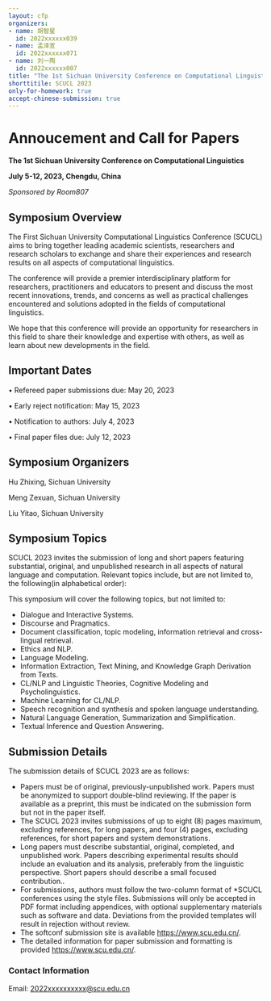 ```yaml
---
layout: cfp
organizers:
- name: 胡智星
  id: 2022xxxxxx039
- name: 孟泽宣
  id: 2022xxxxxx071
- name: 刘一陶
  id: 2022xxxxxx007
title: "The 1st Sichuan University Conference on Computational Linguistics"
shorttitile: SCUCL 2023
only-for-homework: true
accept-chinese-submission: true
---
```


# Annoucement and Call for Papers

**The 1st Sichuan University Conference on Computational Linguistics**

**July 5-12, 2023, Chengdu, China**

*Sponsored by Room807*

## Symposium Overview

The First Sichuan University Computational Linguistics Conference (SCUCL) aims to bring together leading academic scientists, researchers and research scholars to exchange and share their experiences and research results on all aspects of computational linguistics.

The conference will provide a premier interdisciplinary platform for researchers, practitioners and educators to present and discuss the most recent innovations, trends, and concerns as well as practical challenges encountered and solutions adopted in the fields of computational linguistics. 

We hope that this conference will provide an opportunity for researchers in this field to share their knowledge and expertise with others, as well as learn about new developments in the field.

## Important Dates

• Refereed paper submissions due: May 20, 2023

• Early reject notification: May 15, 2023 

• Notification to authors: July 4, 2023

• Final paper files due: July 12, 2023

## Symposium Organizers 

Hu Zhixing, Sichuan University

Meng Zexuan, Sichuan University

Liu Yitao, Sichuan University

## Symposium Topics

SCUCL 2023 invites the submission of long and short papers featuring substantial, original, and unpublished research in all aspects of natural language and computation. Relevant topics include, but are not limited to, the following(in alphabetical order):

This symposium will cover the following topics, but not limited to:

- Dialogue and Interactive Systems.
- Discourse and Pragmatics.
- Document classification, topic modeling, information retrieval and cross-lingual retrieval.
- Ethics and NLP.
- Language Modeling.
- Information Extraction, Text Mining, and Knowledge Graph Derivation from Texts.
- CL/NLP and Linguistic Theories, Cognitive Modeling and Psycholinguistics.
- Machine Learning for CL/NLP.
- Speech recognition and synthesis and spoken language understanding.
- Natural Language Generation, Summarization and Simplification.
- Textual Inference and Question Answering.

## Submission Details

The submission details of SCUCL 2023 are as follows:

- Papers must be of original, previously-unpublished work. Papers must be anonymized to support double-blind reviewing. If the paper is available as a preprint, this must be indicated on the submission form but not in the paper itself.
- The SCUCL 2023 invites submissions of up to eight (8) pages maximum, excluding references, for long papers, and four (4) pages, excluding references, for short papers and system demonstrations.
- Long papers must describe substantial, original, completed, and unpublished work. Papers describing experimental results should include an evaluation and its analysis, preferably from the linguistic perspective. Short papers should describe a small focused contribution..
- For submissions, authors must follow the two-column format of *SCUCL conferences using the style files. Submissions will only be accepted in PDF format including appendices, with optional supplementary materials such as software and data. Deviations from the provided templates will result in rejection without review.
- The softconf submission site is available https://www.scu.edu.cn/.
- The detailed information for paper submission and formatting is provided https://www.scu.edu.cn/.

### Contact Information

Email: 2022xxxxxxxxxx@scu.edu.cn

